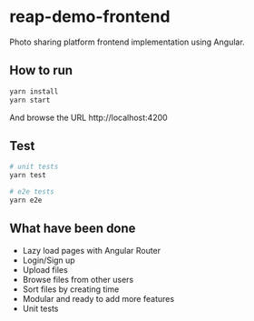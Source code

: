 # reap-demo-frontend

Photo sharing platform frontend implementation using Angular.

## How to run

```bash
yarn install
yarn start
```

And browse the URL http://localhost:4200


## Test

```bash
# unit tests
yarn test

# e2e tests
yarn e2e
```

## What have been done
- Lazy load pages with Angular Router
- Login/Sign up
- Upload files
- Browse files from other users
- Sort files by creating time
- Modular and ready to add more features
- Unit tests
